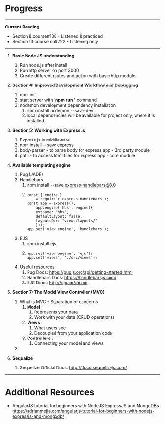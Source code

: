 # Progress

----------

__Current Reading__ 
- Section 8:course#106 - Listened & practiced
- Section 13:course no#222 - Listening only

------------------

1. **Basic Node JS understanding**
    1. Run node.js after install
    2. Run http server on port 3000
    3. Create different routes and action with basic http module.

2. **Section 4: Improved Development Workflow and Debugging**
    1. npm init
    2. start server with __'npm run <script-name>'__ command
    3. nodemon development dependency installation
         1. npm install nodemon --save-dev
         2. local dependencies will be available for project only, where it is installed.
    
3. **Section 5: Working with Express.js**
    1. Express.js is middleware
    2. npm install --save express
    3. body-parser - to parse body for express app - 3rd party module
    4. path - to access html files for express app - core module
   
4. **Available templating engine**
      1. Pug (JADE)
      2. Handlebars
         1. npm install --save express-handlebars@3.0
         2. ```
            const { engine } 
                = require ('express-handlebars');
            const app = express();
                app.engine('hbs', engine({
                extname: "hbs",
                defaultLayout: false,
                layoutsDir: "views/layouts/"
                }));
            app.set('view engine', 'handlebars');
            ```
     3. EJS
        1. npm install ejs
        2. ```
           app.set('view engine', 'ejs');
           app.set('views', './src/views');
           ```
     4. Useful resources:
        1. Pug Docs: https://pugjs.org/api/getting-started.html            
        2. Handlebars Docs: https://handlebarsjs.com/            
        3. EJS Docs: http://ejs.co/#docs
5. **Section 7: The Model View Controller (MVC)**
    1. What is MVC - Separation of concerns 
       1. __Model__ : 
            1. Represents your data
            2. Work with your data (CRUD operations)
        2. __Views__ : 
            1. What users see
            2. Decoupled from your application code
        3. __Controllers__ : 
            1. Connecting your model and views
    2. 
 6. **Sequalize**
    1. Sequelize Official Docs: http://docs.sequelizejs.com/

--------------------
# Additional Resources
- AngularJS tutorial for beginners with NodeJS ExpressJS and MongoDBs https://adrianmejia.com/angularjs-tutorial-for-beginners-with-nodejs-expressjs-and-mongodb/